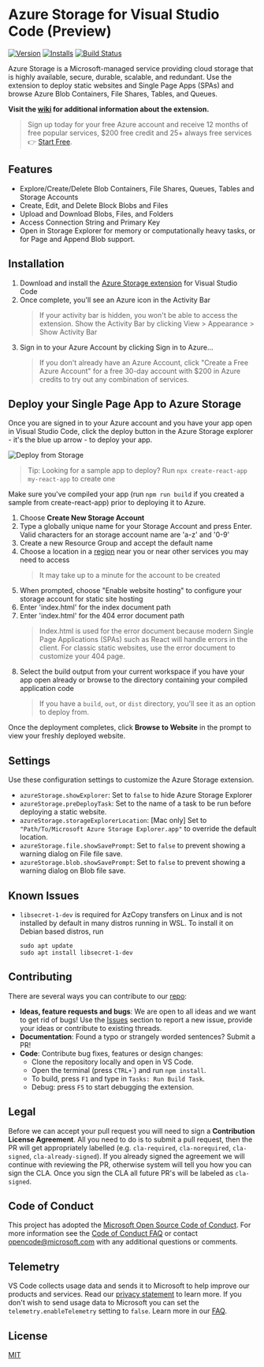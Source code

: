 # Azure Storage for Visual Studio Code (Preview)

<!-- region exclude-from-marketplace -->

[![Version](https://vsmarketplacebadge.apphb.com/version/ms-azuretools.vscode-azurestorage.svg)](https://marketplace.visualstudio.com/items?itemName=ms-azuretools.vscode-azurestorage) [![Installs](https://vsmarketplacebadge.apphb.com/installs-short/ms-azuretools.vscode-azurestorage.svg)](https://marketplace.visualstudio.com/items?itemName=ms-azuretools.vscode-azurestorage) [![Build Status](https://dev.azure.com/ms-azuretools/AzCode/_apis/build/status/vscode-azurestorage)](https://dev.azure.com/ms-azuretools/AzCode/_build/latest?definitionId=6)

<!-- endregion exclude-from-marketplace -->

Azure Storage is a Microsoft-managed service providing cloud storage that is highly available, secure, durable, scalable, and redundant. Use the extension to deploy static websites and Single Page Apps (SPAs) and browse Azure Blob Containers, File Shares, Tables, and Queues.

**Visit the [wiki](https://github.com/Microsoft/vscode-azurestorage/wiki) for additional information about the extension.**

> Sign up today for your free Azure account and receive 12 months of free popular services, $200 free credit and 25+ always free services 👉 [Start Free](https://azure.microsoft.com/free/open-source).

## Features

* Explore/Create/Delete Blob Containers, File Shares, Queues, Tables and Storage Accounts
* Create, Edit, and Delete Block Blobs and Files
* Upload and Download Blobs, Files, and Folders
* Access Connection String and Primary Key
* Open in Storage Explorer for memory or computationally heavy tasks, or for Page and Append Blob support.

## Installation

1. Download and install the [Azure Storage extension](https://marketplace.visualstudio.com/items?itemName=ms-azuretools.vscode-azurestorage) for Visual Studio Code
2. Once complete, you'll see an Azure icon in the Activity Bar
    > If your activity bar is hidden, you won't be able to access the extension. Show the Activity Bar by clicking View > Appearance > Show Activity Bar
3. Sign in to your Azure Account by clicking Sign in to Azure...
    >  If you don't already have an Azure Account, click "Create a Free Azure Account" for a free 30-day account with $200 in Azure credits to try out any combination of services.

## Deploy your Single Page App to Azure Storage

Once you are signed in to your Azure account and you have your app open in Visual Studio Code, click the deploy button in the Azure Storage explorer - it's the blue up arrow - to deploy your app.

![Deploy from Storage](resources/storage-deploy.png)

> Tip: Looking for a sample app to deploy? Run `npx create-react-app my-react-app` to create one

Make sure you've compiled your app (run `npm run build` if you created a sample from create-react-app) prior to deploying it to Azure.

1. Choose **Create New Storage Account**
2. Type a globally unique name for your Storage Account and press Enter. Valid characters for an storage account name are 'a-z' and '0-9'
3. Create a new Resource Group and accept the default name
4. Choose a location in a [region](https://azure.microsoft.com/en-us/global-infrastructure/regions/) near you or near other services you may need to access
    > It may take up to a minute for the account to be created
5. When prompted, choose "Enable website hosting" to configure your storage account for static site hosting
6. Enter 'index.html' for the index document path
7. Enter 'index.html' for the 404 error document path
    > Index.html is used for the error document because modern Single Page Applications (SPAs) such as React will handle errors in the client. For classic static websites, use the error document to customize your 404 page.
8. Select the build output from your current workspace if you have your app open already or browse to the directory containing your compiled application code
    > If you have a `build`, `out`, or `dist` directory, you'll see it as an option to deploy from.

Once the deployment completes, click **Browse to Website** in the prompt to view your freshly deployed website.

## Settings

Use these configuration settings to customize the Azure Storage extension.

* `azureStorage.showExplorer`: Set to `false` to hide Azure Storage Explorer
* `azureStorage.preDeployTask`: Set to the name of a task to be run before deploying a static website.
* `azureStorage.storageExplorerLocation`:  [Mac only] Set to `"Path/To/Microsoft Azure Storage Explorer.app"` to override the default location.
* `azureStorage.file.showSavePrompt`: Set to `false` to prevent showing a warning dialog on File file save.
* `azureStorage.blob.showSavePrompt`: Set to `false` to prevent showing a warning dialog on Blob file save.

## Known Issues

* `libsecret-1-dev` is required for AzCopy transfers on Linux and is not installed by default in many distros running in WSL.
To install it on Debian based distros, run

    ```
    sudo apt update
    sudo apt install libsecret-1-dev
    ```

<!-- region exclude-from-marketplace -->

## Contributing

There are several ways you can contribute to our [repo](https://github.com/Microsoft/vscode-azurestorage):

* **Ideas, feature requests and bugs**: We are open to all ideas and we want to get rid of bugs! Use the [Issues](https://github.com/Microsoft/vscode-azurestorage/issues) section to report a new issue, provide your ideas or contribute to existing threads.
* **Documentation**: Found a typo or strangely worded sentences? Submit a PR!
* **Code**: Contribute bug fixes, features or design changes:
  * Clone the repository locally and open in VS Code.
  * Open the terminal (press `CTRL+`\`) and run `npm install`.
  * To build, press `F1` and type in `Tasks: Run Build Task`.
  * Debug: press `F5` to start debugging the extension.

## Legal

Before we can accept your pull request you will need to sign a **Contribution License Agreement**. All you need to do is to submit a pull request, then the PR will get appropriately labelled (e.g. `cla-required`, `cla-norequired`, `cla-signed`, `cla-already-signed`). If you already signed the agreement we will continue with reviewing the PR, otherwise system will tell you how you can sign the CLA. Once you sign the CLA all future PR's will be labeled as `cla-signed`.

## Code of Conduct

This project has adopted the [Microsoft Open Source Code of Conduct](https://opensource.microsoft.com/codeofconduct/). For more information see the [Code of Conduct FAQ](https://opensource.microsoft.com/codeofconduct/faq/) or contact [opencode@microsoft.com](mailto:opencode@microsoft.com) with any additional questions or comments.

<!-- endregion exclude-from-marketplace -->

## Telemetry

VS Code collects usage data and sends it to Microsoft to help improve our products and services. Read our [privacy statement](https://go.microsoft.com/fwlink/?LinkID=528096&clcid=0x409) to learn more. If you don't wish to send usage data to Microsoft you can set the `telemetry.enableTelemetry` setting to `false`. Learn more in our [FAQ](https://code.visualstudio.com/docs/supporting/faq#_how-to-disable-telemetry-reporting).

## License

[MIT](LICENSE.md)
